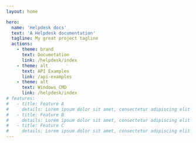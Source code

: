 ```yaml
---
layout: home

hero:
  name: 'Helpdesk docs'
  text: 'A Helpdesk documentation'
  tagline: My great project tagline
  actions:
    - theme: brand
      text: Documetation
      link: /helpdesk/index
    - theme: alt
      text: API Examples
      link: /api-examples
    - theme: alt
      text: Windows CMD
      link: /helpdesk/index
# features:
#   - title: Feature A
#     details: Lorem ipsum dolor sit amet, consectetur adipiscing elit
#   - title: Feature B
#     details: Lorem ipsum dolor sit amet, consectetur adipiscing elit
#   - title: Feature C
#     details: Lorem ipsum dolor sit amet, consectetur adipiscing elit
---
```

